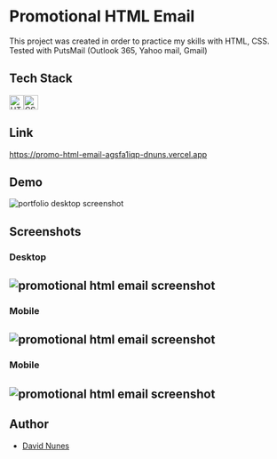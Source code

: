 # Promotional HTML Email

This project was created in order to practice my skills with HTML, CSS.
Tested with PutsMail (Outlook 365, Yahoo mail, Gmail)


## Tech Stack

<img alt="HTML5" width="26px" src="https://raw.githubusercontent.com/github/explore/80688e429a7d4ef2fca1e82350fe8e3517d3494d/topics/html/html.png" /><img alt="CSS3" width="26px" src="https://raw.githubusercontent.com/github/explore/80688e429a7d4ef2fca1e82350fe8e3517d3494d/topics/css/css.png" />

## Link
https://promo-html-email-agsfa1iqp-dnuns.vercel.app
  
## Demo

![portfolio desktop screenshot](esources/project-gif.gif)
  
## Screenshots

### Desktop
![promotional html email screenshot](resources/3-col.jpeg)
---
### Mobile
![promotional html email screenshot](resources/2-col.jpeg)
---
### Mobile
![promotional html email screenshot](resources/1-col.jpeg)
---  
## Author

- [David Nunes](https://www.github.com/Dnuns)
